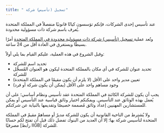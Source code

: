```yaml
---
title: " تسجيل (تأسيس) شركة"
---
```

عند تأسيس إحدى الشركات، فإنكم تؤسسون كيانًا قانونيًا منفصلاً في المملكة المتحدة يُعرف باسم شركة ذات مسؤولية محدودة.

وتُعد عملية[ تسجيل (تأسيس) شركة ذات مسؤولية محدودة في المملكة المتحدة](https://www.gov.uk/register-a-company-online) أمرًا بسيطًا ويستغرق في العادة أقل من 24 ساعة.

وقبل الشروع في هذه العملية، عليكم القيام بما يلي أولاً:
- تحديد اسم للشركة
- تحديد عنوان للشركة في أي مكان بالمملكة المتحدة ليكون هو العنوان المُسجَّل للشركة
- تعيين مدير واحد على الأقل (لا يلزم أن يكون مقيمًا في المملكة المتحدة)
- وجود مساهم واحد على الأقل (يمكن أن يكون شركة أو فرد)

يجب أن يكون للشركة الكائنة في المملكة المتحدة عقد تأسيس ونظام أساسي؛ على أن يُعمل بهذه الوثائق عند التأسيس. ويمكنكم اختيار وثائق قياسية عند التأسيس أو يمكن للمستشارين المهنيين إعداد وثائق مُصممة خصيصًا وتقديمها بالنيابة عن شركتكم.

ولا يُشترط من الناحية القانونية أن يكون للشركة مديرٌ أو مساهمٌ مقيمٌ في المملكة المتحدة لتأسيس شركة بها؛ إلا أن العديد من البنوك تفضل ذلك قبل أن تفتح لكم حسابًا مصرفيًا [رابط IIGB] للشركة.

